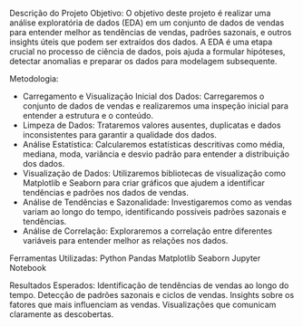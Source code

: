Descrição do Projeto
Objetivo:
O objetivo deste projeto é realizar uma análise exploratória de dados (EDA) em um conjunto de dados de vendas para entender melhor as tendências de vendas, padrões sazonais, e outros insights úteis que podem ser extraídos dos dados. A EDA é uma etapa crucial no processo de ciência de dados, pois ajuda a formular hipóteses, detectar anomalias e preparar os dados para modelagem subsequente.

Metodologia:

* Carregamento e Visualização Inicial dos Dados: Carregaremos o conjunto de dados de vendas e realizaremos uma inspeção inicial para entender a estrutura e o conteúdo.
* Limpeza de Dados: Trataremos valores ausentes, duplicatas e dados inconsistentes para garantir a qualidade dos dados.
* Análise Estatística: Calcularemos estatísticas descritivas como média, mediana, moda, variância e desvio padrão para entender a distribuição dos dados.
* Visualização de Dados: Utilizaremos bibliotecas de visualização como Matplotlib e Seaborn para criar gráficos que ajudem a identificar tendências e padrões nos dados de vendas.
* Análise de Tendências e Sazonalidade: Investigaremos como as vendas variam ao longo do tempo, identificando possíveis padrões sazonais e tendências.
* Análise de Correlação: Exploraremos a correlação entre diferentes variáveis para entender melhor as relações nos dados.


Ferramentas Utilizadas:
Python
Pandas
Matplotlib
Seaborn
Jupyter Notebook

Resultados Esperados:
Identificação de tendências de vendas ao longo do tempo.
Detecção de padrões sazonais e ciclos de vendas.
Insights sobre os fatores que mais influenciam as vendas.
Visualizações que comunicam claramente as descobertas.

